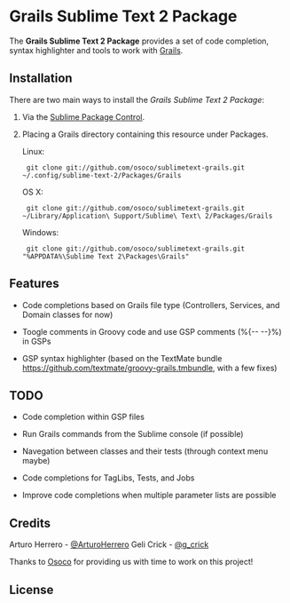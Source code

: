 # Grails Sublime Text 2 Package

The **Grails Sublime Text 2 Package** provides a set of code completion, syntax highlighter and tools to work with [Grails].


## Installation

There are two main ways to install the *Grails Sublime Text 2 Package*:

1. Via the [Sublime Package Control]. 

2. Placing a Grails directory containing this resource under Packages.

    Linux:

        git clone git://github.com/osoco/sublimetext-grails.git ~/.config/sublime-text-2/Packages/Grails

    OS X:

        git clone git://github.com/osoco/sublimetext-grails.git ~/Library/Application\ Support/Sublime\ Text\ 2/Packages/Grails

    Windows:

        git clone git://github.com/osoco/sublimetext-grails.git "%APPDATA%\Sublime Text 2\Packages\Grails"


## Features

- Code completions based on Grails file type (Controllers, Services, and Domain classes for now)

- Toogle comments in Groovy code and use GSP comments (%{-- --}%) in GSPs

- GSP syntax highlighter (based on the TextMate bundle https://github.com/textmate/groovy-grails.tmbundle, with a few fixes)


## TODO

- Code completion within GSP files

- Run Grails commands from the Sublime console (if possible)

- Navegation between classes and their tests (through context menu maybe)

- Code completions for TagLibs, Tests, and Jobs

- Improve code completions when multiple parameter lists are possible


## Credits

Arturo Herrero - [@ArturoHerrero](https://twitter.com/ArturoHerrero)
Geli Crick - [@g_crick](https://twitter.com/g_crick)

Thanks to [Osoco] for providing us with time to work on this project!

## License



[Grails]: http://grails.org/
[Sublime Package Control]: http://wbond.net/sublime_packages/package_control
[Osoco]: http://osoco.es